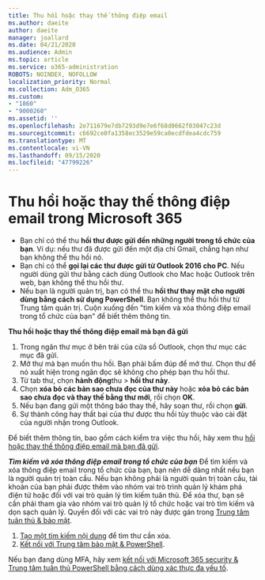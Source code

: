 ```yaml
---
title: Thu hồi hoặc thay thế thông điệp email
ms.author: daeite
author: daeite
manager: joallard
ms.date: 04/21/2020
ms.audience: Admin
ms.topic: article
ms.service: o365-administration
ROBOTS: NOINDEX, NOFOLLOW
localization_priority: Normal
ms.collection: Adm_O365
ms.custom:
- "1860"
- "9000260"
ms.assetid: ''
ms.openlocfilehash: 2e711679e7db7293d9e7e6f68d0662f03047c23d
ms.sourcegitcommit: c6692ce0fa1358ec3529e59ca0ecdfdea4cdc759
ms.translationtype: MT
ms.contentlocale: vi-VN
ms.lasthandoff: 09/15/2020
ms.locfileid: "47799226"
---
```

# <a name="recall-or-replace-an-email-message-in-microsoft-365"></a>Thu hồi hoặc thay thế thông điệp email trong Microsoft 365

- Bạn chỉ có thể thu **hồi thư được gửi đến những người trong tổ chức của bạn**. Ví dụ: nếu thư đã được gửi đến một địa chỉ Gmail, chẳng hạn như bạn không thể thu hồi nó.
- Bạn chỉ có thể **gọi lại các thư được gửi từ Outlook 2016 cho PC**. Nếu người dùng gửi thư bằng cách dùng Outlook cho Mac hoặc Outlook trên web, bạn không thể thu hồi thư.
- Nếu bạn là người quản trị, bạn có thể thu **hồi thư thay mặt cho người dùng bằng cách sử dụng PowerShell**. Bạn không thể thu hồi thư từ Trung tâm quản trị. Cuộn xuống đến "tìm kiếm và xóa thông điệp email trong tổ chức của bạn" để biết thêm thông tin.

**Thu hồi hoặc thay thế thông điệp email mà bạn đã gửi**

1. Trong ngăn thư mục ở bên trái của cửa sổ Outlook, chọn thư mục các mục đã gửi.
2. Mở thư mà bạn muốn thu hồi. Bạn phải bấm đúp để mở thư. Chọn thư để nó xuất hiện trong ngăn đọc sẽ không cho phép bạn thu hồi thư.
3. Từ tab thư, chọn **hành động**thu  >  **hồi thư này**.
4. Chọn **xóa bỏ các bản sao chưa đọc của thư này** hoặc **xóa bỏ các bản sao chưa đọc và thay thế bằng thư mới**, rồi chọn **OK**.
5. Nếu bạn đang gửi một thông báo thay thế, hãy soạn thư, rồi chọn **gửi**.
6. Sự thành công hay thất bại của thư được thu hồi tùy thuộc vào cài đặt của người nhận trong Outlook.

Để biết thêm thông tin, bao gồm cách kiểm tra việc thu hồi, hãy xem thu [hồi hoặc thay thế thông điệp email mà bạn đã gửi](https://support.office.com/article/35027f88-d655-4554-b4f8-6c0729a723a0).

***Tìm kiếm và xóa thông điệp email trong tổ chức của bạn*** Để tìm kiếm và xóa thông điệp email trong tổ chức của bạn, bạn nên dễ dàng nhất nếu bạn là người quản trị toàn cầu. Nếu bạn không phải là người quản trị toàn cầu, tài khoản của bạn phải được thêm vào nhóm vai trò trình quản lý khám phá điện tử hoặc đối với vai trò quản lý tìm kiếm tuân thủ. Để xóa thư, bạn sẽ cần phải tham gia vào nhóm vai trò quản lý tổ chức hoặc vai trò tìm kiếm và dọn sạch quản lý. Quyền đối với các vai trò này được gán trong [Trung tâm tuân thủ & bảo mật](https://protection.office.com/).

1. [Tạo một tìm kiếm nội dung](https://docs.microsoft.com/microsoft-365/compliance/content-search) để tìm thư cần xóa.
2. [Kết nối với Trung tâm bảo mật & PowerShell](https://docs.microsoft.com/powershell/exchange/office-365-scc/connect-to-scc-powershell/connect-to-scc-powershell?view=exchange-ps). 

Nếu bạn đang dùng MFA, hãy xem [kết nối với Microsoft 365 security & Trung tâm tuân thủ PowerShell bằng cách dùng xác thực đa yếu tố](https://docs.microsoft.com/powershell/exchange/office-365-scc/connect-to-scc-powershell/mfa-connect-to-scc-powershell?view=exchange-ps). 
